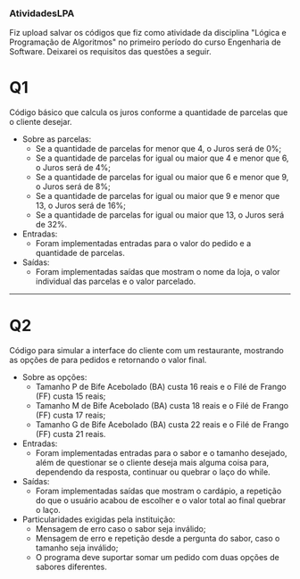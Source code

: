 ### AtividadesLPA

Fiz upload salvar os códigos que fiz como atividade da disciplina "Lógica e Programação de Algoritmos" no primeiro período do curso Engenharia de Software. Deixarei os requisitos das questões a seguir.

# Q1
Código básico que calcula os juros conforme a quantidade de parcelas que o cliente desejar.

* Sobre as parcelas:
  - Se a quantidade de parcelas for menor que 4, o Juros será de 0%;
  - Se a quantidade de parcelas for igual ou maior que 4 e menor que 6, o Juros será de 4%;
  - Se a quantidade de parcelas for igual ou maior que 6 e menor que 9, o Juros será de 8%;
  - Se a quantidade de parcelas for igual ou maior que 9 e menor que 13, o Juros será de 16%;
  - Se a quantidade de parcelas for igual ou maior que 13, o Juros será de 32%.
* Entradas:
  - Foram implementadas entradas para o valor do pedido e a quantidade de parcelas.
* Saídas:
  - Foram implementadas saídas que mostram o nome da loja, o valor individual das parcelas e o valor parcelado.

------
    
# Q2
Código para simular a interface do cliente com um restaurante, mostrando as opções de para pedidos e retornando o valor final.

* Sobre as opções:
  - Tamanho P de Bife Acebolado (BA) custa 16 reais e o Filé de Frango (FF) custa 15 reais;
  -	Tamanho M de Bife Acebolado (BA) custa 18 reais e o Filé de Frango (FF) custa 17 reais;
  - Tamanho G de Bife Acebolado (BA) custa 22 reais e o Filé de Frango (FF) custa 21 reais.
* Entradas:
  - Foram implementadas entradas para o sabor e o tamanho desejado, além de questionar se o cliente deseja mais alguma coisa para, dependendo da resposta, continuar ou quebrar o laço do while.
* Saídas:
  - Foram implementadas saídas que mostram o cardápio, a repetição do que o usuário acabou de escolher e o valor total ao final quebrar o laço.
* Particularidades exigidas pela instituição:
  - Mensagem de erro caso o sabor seja inválido;
  - Mensagem de erro e repetição desde a pergunta do sabor, caso o tamanho seja inválido;
  - O programa deve suportar somar um pedido com duas opções de sabores diferentes.
